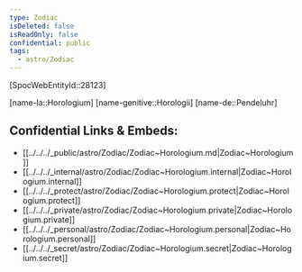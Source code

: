 ```yaml
---
type: Zodiac
isDeleted: false
isReadOnly: false
confidential: public
tags:
  - astro/Zodiac
---
```


[SpocWebEntityId::28123]



[name-la::Horologium]
[name-genitive::Horologii]
[name-de::Pendeluhr]


## Confidential Links & Embeds: 
- [[../../../_public/astro/Zodiac/Zodiac~Horologium.md|Zodiac~Horologium]] 
- [[../../../_internal/astro/Zodiac/Zodiac~Horologium.internal|Zodiac~Horologium.internal]] 
- [[../../../_protect/astro/Zodiac/Zodiac~Horologium.protect|Zodiac~Horologium.protect]] 
- [[../../../_private/astro/Zodiac/Zodiac~Horologium.private|Zodiac~Horologium.private]] 
- [[../../../_personal/astro/Zodiac/Zodiac~Horologium.personal|Zodiac~Horologium.personal]] 
- [[../../../_secret/astro/Zodiac/Zodiac~Horologium.secret|Zodiac~Horologium.secret]] 
